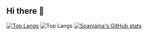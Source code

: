 ## Hi there 👋

<!--
**Soaniaina/soaniaina** is a ✨ _special_ ✨ repository because its `README.md` (this file) appears on your GitHub profile.

Here are some ideas to get you started:

- 🔭 I’m currently working on ... something
- 🌱 I’m currently learning ...
- 👯 I’m looking to collaborate on ...
- 🤔 I’m looking for help with ...
- 💬 Ask me about ...
- 📫 How to reach me: ... 
- 😄 Pronouns: ...
- ⚡ Fun fact: ...
-->


[![Top Langs](https://github-readme-stats.vercel.app/api/top-langs/?username=Soaniaina)](https://github.com/Soaniaina/github-readme-stats)
![Top Langs](https://github-readme-stats.vercel.app/api/top-langs/?username=Soaniaina&langs_count=8)
[![Soaniaina's GitHub stats](https://github-readme-stats.vercel.app/api?username=Soaniaina)](https://github.com/Soaniaina/github-readme-stats)
